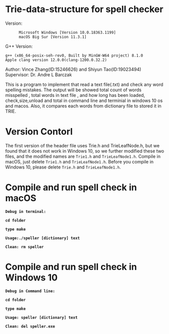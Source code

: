 # Trie-data-structure for spell checker
Version: 
```
      Microsoft Windows [Version 10.0.18363.1199]
      macOS Big Sur [Version 11.3.1] 
```
         

G++ Version: 
```
g++ (x86_64-posix-seh-rev0, Built by MinGW-W64 project) 8.1.0
Apple clang version 12.0.0(clang-1200.0.32.2) 
```

Author: Vince Zhang(ID:15246626) and Shiyun Tao(ID:19023494)
Supervisor: Dr. Andre L Barczak

This is a program to implement that read a text file(.txt) and check any word spelling mistakes. The output will be showed total count of words misspelled , total words in text file , and how long has been loaded, check,size,unload and total in command line and terminial in windows 10 os and macos. Also, it compares each words from dictionary file to stored it in TRIE.

# Version Contorl
The first version of the header file uses Trie.h and TrieLeafNode.h, but we found that it does not work in Windows 10, so we further modified these two files, and the modified names are `Trie1.h` and `TrieLeafNode1.h`. Compile in macOS, just delete `Trie1.h` and `TrieLeafNode1.h`. Before you compile in Windows 10, please delete `Trie.h` and `TrieLeafNode1.h`.

# Compile and run spell check in macOS
<b> `Debug in terminal:`</b>

<b> `cd folder` </b>

<b> `type make` </b>

<b> `Usage:./speller [dictionary] text` </b>

<b> `Clean: rm speller`</b>


# Compile and run spell check in Windows 10
<b> `Debug in Command line:`</b>

<b> `cd folder` </b>

<b> `type make` </b>

<b> `Usage: speller [dictionary] text` </b>

<b> `Clean: del speller.exe` </b>
